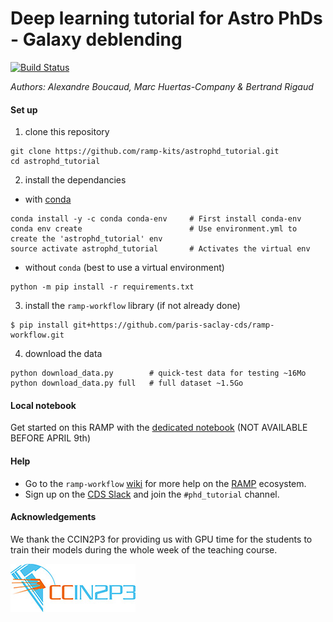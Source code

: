 # Deep learning tutorial for Astro PhDs - Galaxy deblending

[![Build Status](https://travis-ci.org/ramp-kits/astrophd_tutorial.svg?branch=master)](https://travis-ci.org/ramp-kits/astrophd_tutorial)

_Authors: Alexandre Boucaud, Marc Huertas-Company & Bertrand Rigaud_

#### Set up

1. clone this repository
  ```
  git clone https://github.com/ramp-kits/astrophd_tutorial.git
  cd astrophd_tutorial
  ```
  
2. install the dependancies
  - with [conda](https://www.anaconda.com/download/)
  ```
  conda install -y -c conda conda-env     # First install conda-env
  conda env create                        # Use environment.yml to create the 'astrophd_tutorial' env
  source activate astrophd_tutorial       # Activates the virtual env
  ```
  - without `conda` (best to use a virtual environment)
  ```
  python -m pip install -r requirements.txt
  ```

3. install the `ramp-workflow` library (if not already done)
  ```
  $ pip install git+https://github.com/paris-saclay-cds/ramp-workflow.git
  ```

4. download the data
  ```
  python download_data.py        # quick-test data for testing ~16Mo
  python download_data.py full   # full dataset ~1.5Go
  ```

#### Local notebook

Get started on this RAMP with the [dedicated notebook](astrophd_tutorial_starting_kit.ipynb) (NOT AVAILABLE BEFORE APRIL 9th)

#### Help

- Go to the `ramp-workflow` [wiki](https://github.com/paris-saclay-cds/ramp-workflow/wiki) for more help on the [RAMP](http:www.ramp.studio) ecosystem.
- Sign up on the [CDS Slack](cds-upsay.slack.com) and join the `#phd_tutorial` channel.


#### Acknowledgements

We thank the CCIN2P3 for providing us with GPU time for the students to train their models during the whole week of the teaching course.

 [![CCIN2P3](img/logosimpleCC.jpg)](https://cc.in2p3.fr/en/)
